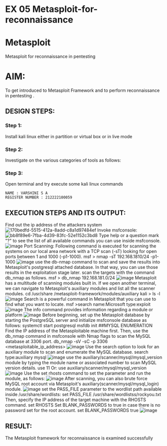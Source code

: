 # EX 05 Metasploit-for-reconnaissance
# Metasploit
Metasploit for reconnaissance in pentesting

# AIM:

To get introduced to Metasploit Framework and to  perform reconnaissance  in pentesting .

## DESIGN STEPS:

### Step 1:

Install kali linux either in partition or virtual box or in live mode

### Step 2:

Investigate on the various categories of tools as follows:

### Step 3:

Open terminal and try execute some kali linux commands
```
NAME : VARSHINI S A
REGISTER NUMBER : 212222100059
```

## EXECUTION STEPS AND ITS OUTPUT:
Find out the ip address of the attackers system
![170bedfd-5515-412a-8add-c8a1d97484ef](https://github.com/deepikasrinivasans/Metasploit-for-reconnaissance/assets/119393935/8af9633f-724f-40c4-b333-537f34243721)
Invoke msfconsole:
![bb8f89e6-7fba-4d39-83fc-52e1152c3bd8](https://github.com/deepikasrinivasans/Metasploit-for-reconnaissance/assets/119393935/0db16e5e-ff11-4d06-8f72-db7d80703fc7)
Type help or a question mark "?" to see the list of all available commands you can use inside msfconsole.
![image](https://github.com/Naveenaa28/Metasploit-for-reconnaissance/assets/131433133/814f3e01-93e2-494a-9434-11f32e34b293)
Port Scanning: Following command is executed for scanning the systems on our local area network with a TCP scan (-sT) looking for open ports between 1 and 1000 (-p1-1000). msf > nmap -sT 192.168.1810/24 -p1-1000
![image](https://github.com/Naveenaa28/Metasploit-for-reconnaissance/assets/131433133/782125d5-dfd5-4487-ac45-569e564b58e9)
use the db-nmap command to scan and save the results into Metasploit's postgresql attached database. In that way, you can use those results in the exploitation stage later. scan the targets with the command db_nmap as follows. msf > db_nmap 192.168.181.0/24
![image](https://github.com/Naveenaa28/Metasploit-for-reconnaissance/assets/131433133/1d55c8be-ae1f-408b-b777-2146a0b3c74a)
Metasploit has a multitude of scanning modules built in. If we open another terminal, we can navigate to Metasploit's auxiliary modules and list all the scanner modules. cd /usr/share /metasploit-framework/modules/auxiliary kali > ls -l
![image](https://github.com/Naveenaa28/Metasploit-for-reconnaissance/assets/131433133/8d9bfd2b-6e0d-4c63-8b29-7a3264563f62)
Search is a powerful command in Metasploit that you can use to find what you want to locate. msf >search name:Microsoft type:exploit
![image](https://github.com/Naveenaa28/Metasploit-for-reconnaissance/assets/131433133/04c6792c-c539-4654-80a6-367108f24965)
The info command provides information regarding a module or platform
![image](https://github.com/Naveenaa28/Metasploit-for-reconnaissance/assets/131433133/d4977770-bac1-48fd-9238-f89dcaaa509c)
Before beginning, set up the Metasploit database by starting the PostgreSQL server and initialize msfconsole database as follows: systemctl start postgresql msfdb init ##MYSQL ENUMERATION Find the IP address of the Metasploitable machine first. Then, use the db_nmap command in msfconsole with Nmap flags to scan the MySQL database at 3306 port. db_nmap -sV -sC -p 3306 <metasploitable_ip_address>
![image](https://github.com/Naveenaa28/Metasploit-for-reconnaissance/assets/131433133/e4156442-6cf5-45fa-83c6-10dfbb6c3d6c)
Use the search option to look for an auxiliary module to scan and enumerate the MySQL database. search type:auxiliary mysql
![image](https://github.com/Naveenaa28/Metasploit-for-reconnaissance/assets/131433133/e9765b55-f7fd-46bb-a34c-617de8111df2)
use the auxiliary/scanner/mysql/mysql_version module by typing the module name or associated number to scan MySQL version details. use 11 Or: use auxiliary/scanner/mysql/mysql_version
![image](https://github.com/Naveenaa28/Metasploit-for-reconnaissance/assets/131433133/7d98154f-f495-4fe3-bb15-323654a6d169)
Use the set rhosts command to set the parameter and run the module, as follows:
![image](https://github.com/Naveenaa28/Metasploit-for-reconnaissance/assets/131433133/712d0971-a80e-461e-805c-3275fc1d71ee)
After scanning, you can also brute force MySQL root account via Metasploit's auxiliary(scanner/mysql/mysql_login) module. 
![image](https://github.com/Naveenaa28/Metasploit-for-reconnaissance/assets/131433133/7f653cef-96e3-4c1d-a5df-02f5d16febe7)
set the PASS_FILE parameter to the wordlist path available inside /usr/share/wordlists: set PASS_FILE /usr/share/wordlistss/rockyou.txt Then, specify the IP address of the target machine with the RHOSTS command. set RHOSTS Set BLANK_PASSWORDS to true in case there is no password set for the root account. set BLANK_PASSWORDS true
![image](https://github.com/Naveenaa28/Metasploit-for-reconnaissance/assets/131433133/fdb5cabf-877c-4bb1-876d-6c6208d8d4be)
## RESULT:
The Metasploit framework for reconnaissance is  examined successfully

